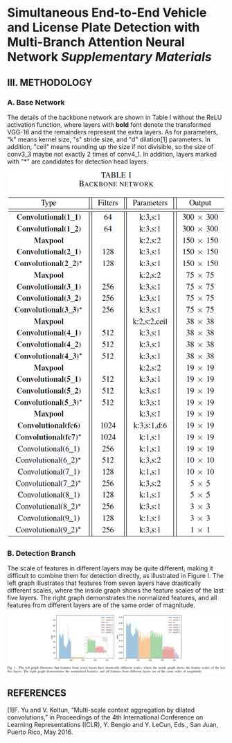 # Simultaneous End-to-End Vehicle and License Plate Detection with Multi-Branch Attention Neural Network ***Supplementary Materials***

## III. METHODOLOGY
### A. Base Network
The details of the backbone network are shown in Table I without the ReLU activation function, where layers with **bold** font denote the transformed VGG-16 and the remainders represent the extra layers. As for parameters, "k" means kernel size, "s" stride size, and "d" dilation[1] parameters. In addition, "ceil" means rounding up the size if not divisible, so the size of conv3_3 maybe not exactly 2 times of conv4_1. In addition, layers marked with "\*" are candidates for detection head layers.

![backbone](extras/backbone.png)

### B. Detection Branch
The scale of features in different layers may be quite different, making it difficult to combine them for detection directly, as illustrated in Figure I. The left graph illustrates that features from seven layers have drastically different scales, where the inside graph shows the feature scales of the last five layers. The right graph demonstrates the normalized features, and all features from different layers are of the same order of magnitude.

![distribution](extras/distribution.png)

## REFERENCES
[1]F. Yu and V. Koltun, “Multi-scale context aggregation by dilated convolutions,” in Proceedings of the 4th International Conference on Learning Representations (ICLR), Y. Bengio and Y. LeCun, Eds., San Juan, Puerto Rico, May 2016.
